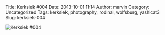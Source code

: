 Title: Kerksiek #004
Date: 2013-10-01 11:14
Author: marvin
Category: Uncategorized
Tags: kerksiek, photography, rodinal, wolfsburg, yashicat3
Slug: kerksiek-004

![Kerksiek \#004]({filename}/images/10034764435_a67ecb8c9b_b.jpg)

